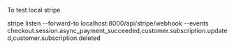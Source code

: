 To test local stripe

stripe listen --forward-to localhost:8000/api/stripe/webhook --events checkout.session.async_payment_succeeded,customer.subscription.updated,customer.subscription.deleted

